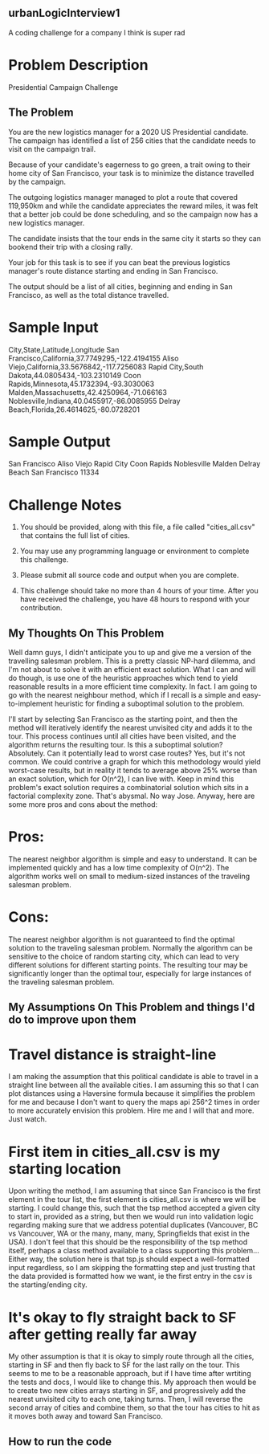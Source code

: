 ## urbanLogicInterview1

A coding challenge for a company I think is super rad

# Problem Description

Presidential Campaign Challenge

## The Problem

You are the new logistics manager for a 2020 US Presidential candidate. The
campaign has identified a list of 256 cities that the candidate needs to visit
on the campaign trail.

Because of your candidate's eagerness to go green, a trait owing to their home
city of San Francisco, your task is to minimize the distance travelled
by the campaign.

The outgoing logistics manager managed to plot a route that covered 119,950km
and while the candidate appreciates the reward miles, it was felt that a
better job could be done scheduling, and so the campaign now has a new
logistics manager.

The candidate insists that the tour ends in the same city it starts so they
can bookend their trip with a closing rally.

Your job for this task is to see if you can beat the previous logistics
manager's route distance starting and ending in San Francisco.

The output should be a list of all cities, beginning and ending in San
Francisco, as well as the total distance travelled.

# Sample Input

City,State,Latitude,Longitude
San Francisco,California,37.7749295,-122.4194155
Aliso Viejo,California,33.5676842,-117.7256083
Rapid City,South Dakota,44.0805434,-103.2310149
Coon Rapids,Minnesota,45.1732394,-93.3030063
Malden,Massachusetts,42.4250964,-71.066163
Noblesville,Indiana,40.0455917,-86.0085955
Delray Beach,Florida,26.4614625,-80.0728201

# Sample Output

San Francisco
Aliso Viejo
Rapid City
Coon Rapids
Noblesville
Malden
Delray Beach
San Francisco
11334

# Challenge Notes

1. You should be provided, along with this file, a file called
   "cities_all.csv" that contains the full list of cities.

2. You may use any programming language or environment to complete this
   challenge.

3. Please submit all source code and output when you
   are complete.

4. This challenge should take no more than 4 hours of your time. After you
   have received the challenge, you have 48 hours to respond with your
   contribution.

## My Thoughts On This Problem

Well damn guys, I didn't anticipate you to up and give me a version of the travelling salesman problem. This is a pretty classic NP-hard dilemma, and I'm not about to solve it with an efficient exact solution. What I can and will do though, is use one of the heuristic approaches which tend to yield reasonable results in a more efficient time complexity. In fact. I am going to go with the nearest neighbour method, which if I recall is a simple and easy-to-implement heuristic for finding a suboptimal solution to the problem.

I'll start by selecting San Francisco as the starting point, and then the method will iteratively identify the nearest unvisited city and adds it to the tour. This process continues until all cities have been visited, and the algorithm returns the resulting tour. Is this a suboptimal solution? Absolutely. Can it potentially lead to worst case routes? Yes, but it's not common. We could contrive a graph for which this methodology would yield worst-case results, but in reality it tends to average above 25% worse than an exact solution, which for O(n^2), I can live with. Keep in mind this problem's exact solution requires a combinatorial solution which sits in a factorial complexity zone. That's abysmal. No way Jose. Anyway, here are some more pros and cons about the method:

# Pros:

The nearest neighbor algorithm is simple and easy to understand.
It can be implemented quickly and has a low time complexity of O(n^2).
The algorithm works well on small to medium-sized instances of the traveling salesman problem.

# Cons:

The nearest neighbor algorithm is not guaranteed to find the optimal solution to the traveling salesman problem.
Normally the algorithm can be sensitive to the choice of random starting city, which can lead to very different solutions for different starting points.
The resulting tour may be significantly longer than the optimal tour, especially for large instances of the traveling salesman problem.

## My Assumptions On This Problem and things I'd do to improve upon them

# Travel distance is straight-line

I am making the assumption that this political candidate is able to travel in a straight line between all the available cities. I am assuming this so that I can plot distances using a Haversine formula because it simplifies the problem for me and because I don't want to query the maps api 256^2 times in order to more accurately envision this problem. Hire me and I will that and more. Just watch.

# First item in cities_all.csv is my starting location

Upon writing the method, I am assuming that since San Francisco is the first element in the tour list, the first element is cities_all.csv is where we will be starting. I could change this, such that the tsp method accepted a given city to start in, provided as a string, but then we would run into validation logic regarding making sure that we address potential duplicates (Vancouver, BC vs Vancouver, WA or the many, many, many, Springfields that exist in the USA). I don't feel that this should be the responsibility of the tsp method itself, perhaps a class method available to a class supporting this problem... Either way, the solution here is that tsp.js should expect a well-formatted input regardless, so I am skipping the formatting step and just trusting that the data provided is formatted how we want, ie the first entry in the csv is the starting/ending city.

# It's okay to fly straight back to SF after getting really far away

My other assumption is that it is okay to simply route through all the cities, starting in SF and then fly back to SF for the last rally on the tour. This seems to me to be a reasonable approach, but if I have time after wrtiting the tests and docs, I would like to change this. My approach then would be to create two new cities arrays starting in SF, and progressively add the nearest unvisited city to each one, taking turns. Then, I will reverse the second array of cities and combine them, so that the tour has cities to hit as it moves both away and toward San Francisco.

## How to run the code
